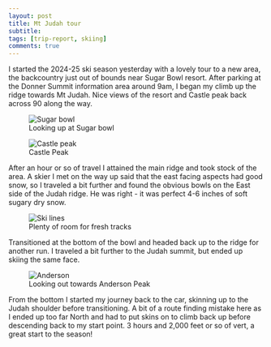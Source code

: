 ```yaml
---
layout: post
title: Mt Judah tour
subtitle: 
tags: [trip-report, skiing]
comments: true
---
```


I started the 2024-25 ski season yesterday with a lovely tour to a new area, the backcountry just out of bounds near Sugar Bowl resort. After parking at the Donner Summit information area around 9am, I began my climb up the ridge towards Mt Judah. Nice views of the resort and Castle peak back across 90 along the way.

<figure>
  <img src="{{site.url}}/assets/img/2024-12-01-judah-ski-tour/sugar-bowl.jpg" alt="Sugar bowl"/>
  <figcaption>Looking up at Sugar bowl</figcaption>
</figure>

<figure>
  <img src="{{site.url}}/assets/img/2024-12-01-judah-ski-tour/castle-peak.jpg" alt="Castle peak"/>
  <figcaption>Castle Peak</figcaption>
</figure>

After an hour or so of travel I attained the main ridge and took stock of the area. A skier I met on the way up said that the east facing aspects had good snow, so I traveled a bit further and found the obvious bowls on the East side of the Judah ridge. He was right - it was perfect 4-6 inches of soft sugary dry snow.

<figure>
  <img src="{{site.url}}/assets/img/2024-12-01-judah-ski-tour/ski-lines.jpg" alt="Ski lines"/>
  <figcaption>Plenty of room for fresh tracks</figcaption>
</figure>

Transitioned at the bottom of the bowl and headed back up to the ridge for another run. I traveled a bit further to the Judah summit, but ended up skiing the same face. 

<figure>
  <img src="{{site.url}}/assets/img/2024-12-01-judah-ski-tour/anderson.jpg" alt="Anderson"/>
  <figcaption>Looking out towards Anderson Peak</figcaption>
</figure>

From the bottom I started my journey back to the car, skinning up to the Judah shoulder before transitioning. A bit of a route finding mistake here as I ended up too far North and had to put skins on to climb back up before descending back to my start point. 3 hours and 2,000 feet or so of vert, a great start to the season!